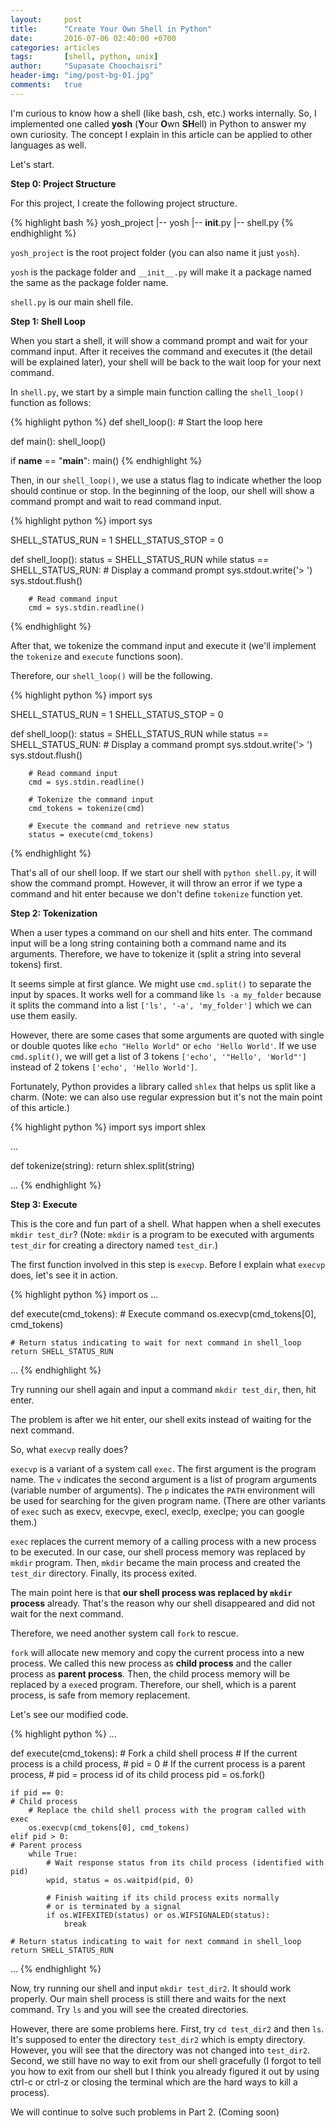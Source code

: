 ```yaml
---
layout:     post
title:      "Create Your Own Shell in Python"
date:       2016-07-06 02:40:00 +0700
categories: articles
tags:       [shell, python, unix]
author:     "Supasate Choochaisri"
header-img: "img/post-bg-01.jpg"
comments:   true
---
```


I'm curious to know how a shell (like bash, csh, etc.) works internally. So, I implemented one called **yosh** (**Y**our **O**wn **SH**ell) in Python to answer my own curiosity. The concept I explain in this article can be applied to other languages as well.

Let's start.

**Step 0: Project Structure**

For this project, I create the following project structure.

{% highlight bash %}
yosh_project
|-- yosh
   |-- __init__.py
   |-- shell.py
{% endhighlight %}

`yosh_project` is the root project folder (you can also name it just `yosh`).

`yosh` is the package folder and `__init__.py` will make it a package named the same as the package folder name.

`shell.py` is our main shell file.

**Step 1: Shell Loop**

When you start a shell, it will show a command prompt and wait for your command input. After it receives the command and executes it (the detail will be explained later), your shell will be back to the wait loop for your next command.


In `shell.py`, we start by a simple main function calling the `shell_loop()` function as follows:

{% highlight python %}
def shell_loop():
    # Start the loop here

def main():
    shell_loop()

if __name__ == "__main__":
    main()
{% endhighlight %}

Then, in our `shell_loop()`, we use a status flag to indicate whether the loop should continue or stop. In the beginning of the loop, our shell will show a command prompt and wait to read command input.

{% highlight python %}
import sys

SHELL_STATUS_RUN = 1
SHELL_STATUS_STOP = 0

def shell_loop():
    status = SHELL_STATUS_RUN
    while status == SHELL_STATUS_RUN:
        # Display a command prompt
        sys.stdout.write('> ')
        sys.stdout.flush()

        # Read command input
        cmd = sys.stdin.readline()
{% endhighlight %}

After that, we tokenize the command input and execute it (we'll implement the `tokenize` and `execute` functions soon).

Therefore, our `shell_loop()` will be the following.

{% highlight python %}
import sys

SHELL_STATUS_RUN = 1
SHELL_STATUS_STOP = 0

def shell_loop():
    status = SHELL_STATUS_RUN
    while status == SHELL_STATUS_RUN:
        # Display a command prompt
        sys.stdout.write('> ')
        sys.stdout.flush()

        # Read command input
        cmd = sys.stdin.readline()

        # Tokenize the command input
        cmd_tokens = tokenize(cmd)

        # Execute the command and retrieve new status
        status = execute(cmd_tokens)
{% endhighlight %}

That's all of our shell loop. If we start our shell with `python shell.py`, it will show the command prompt. However, it will throw an error if we type a command and hit enter because we don't define `tokenize` function yet.

**Step 2: Tokenization**

When a user types a command on our shell and hits enter. The command input will be a long string containing both a command name and its arguments. Therefore, we have to tokenize it (split a string into several tokens) first.

It seems simple at first glance. We might use `cmd.split()` to separate the input by spaces. It works well for a command like `ls -a my_folder` because it splits the command into a list `['ls', '-a', 'my_folder']` which we can use them easily.

However, there are some cases that some arguments are quoted with single or double quotes like `echo "Hello World"` or `echo 'Hello World'`. If we use `cmd.split()`, we will get a list of 3 tokens `['echo', '"Hello', 'World"']` instead of 2 tokens `['echo', 'Hello World']`.

Fortunately, Python provides a library called `shlex` that helps us split like a charm. (Note: we can also use regular expression but it's not the main point of this article.)

{% highlight python %}
import sys
import shlex

...

def tokenize(string):
    return shlex.split(string)

...
{% endhighlight %}

**Step 3: Execute**

This is the core and fun part of a shell. What happen when a shell executes `mkdir test_dir`? (Note: `mkdir` is a program to be executed with arguments `test_dir` for creating a directory named `test_dir`.)

The first function involved in this step is `execvp`. Before I explain what `execvp` does, let's see it in action.

{% highlight python %}
import os
...

def execute(cmd_tokens):
    # Execute command
    os.execvp(cmd_tokens[0], cmd_tokens)

    # Return status indicating to wait for next command in shell_loop
    return SHELL_STATUS_RUN

...
{% endhighlight %}

Try running our shell again and input a command `mkdir test_dir`, then, hit enter.

The problem is after we hit enter, our shell exits instead of waiting for the next command.

So, what `execvp` really does?

`execvp` is a variant of a system call `exec`. The first argument is the program name. The `v` indicates the second argument is a list of program arguments (variable number of arguments). The `p` indicates the `PATH` environment will be used for searching for the given program name. (There are other variants of `exec` such as execv, execvpe, execl, execlp, execlpe; you can google them.)

`exec` replaces the current memory of a calling process with a new process to be executed. In our case, our shell process memory was replaced by `mkdir` program. Then, `mkdir` became the main process and created the `test_dir` directory. Finally, its process exited.

The main point here is that **our shell process was replaced by `mkdir` process** already. That's the reason why our shell disappeared and did not wait for the next command.

Therefore, we need another system call `fork` to rescue.

`fork` will allocate new memory and copy the current process into a new process. We called this new process as **child process** and the caller process as **parent process**. Then, the child process memory will be replaced by a `exec`ed program. Therefore, our shell, which is a parent process, is safe from memory replacement.

Let's see our modified code.

{% highlight python %}
...

def execute(cmd_tokens):
    # Fork a child shell process
    # If the current process is a child process,
    #     pid = 0
    # If the current process is a parent process,
    #     pid = process id of its child process
    pid = os.fork()

    if pid == 0:
    # Child process
        # Replace the child shell process with the program called with exec
        os.execvp(cmd_tokens[0], cmd_tokens)
    elif pid > 0:
    # Parent process
        while True:
            # Wait response status from its child process (identified with pid)
            wpid, status = os.waitpid(pid, 0)

            # Finish waiting if its child process exits normally
            # or is terminated by a signal
            if os.WIFEXITED(status) or os.WIFSIGNALED(status):
                break

    # Return status indicating to wait for next command in shell_loop
    return SHELL_STATUS_RUN

...
{% endhighlight %}

Now, try running our shell and input `mkdir test_dir2`. It should work properly. Our main shell process is still there and waits for the next command. Try `ls` and you will see the created directories.

However, there are some problems here. First, try `cd test_dir2` and then `ls`. It's supposed to enter the directory `test_dir2` which is empty directory. However, you will see that the directory was not changed into `test_dir2`. Second, we still have no way to exit from our shell gracefully (I forgot to tell you how to exit from our shell but I think you already figured it out by using ctrl-c or ctrl-z or closing the terminal which are the hard ways to kill a process).

We will continue to solve such problems in Part 2. (Coming soon) 
